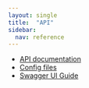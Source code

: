 ```yaml
---
layout: single
title:  "API"
sidebar:
  nav: reference
---
```


- [API documentation](/reference/api/docs.html)
- [Config files](/reference/api/configs)
- [Swagger UI Guide](/reference/api/swagger-ui) 
